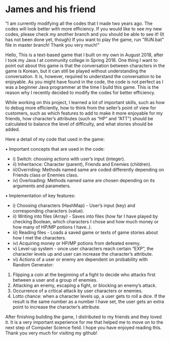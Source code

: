 # James and his friend

"I am currently modifying all the codes that I made two years ago. The codes will look better with more efficiency.
If you would like to see my new codes, please check my another branch and you should be able to see it! (It has not been done yet, though)
If you want to play the game, run "RUN.bat" file in master branch!
Thank you very much!"








Hello,
This is a text-based game that I built on my own in August 2018, after I took my Java I at community college in Spring 2018.
One thing I want to point out about this game is that the conversation between characters in the game is Korean, but it can still
be played without understanding the conversation. It is, however, required to understand the conversation to be enjoyable.
As you might have found in the code, the code is not perfect as I was a beginner Java programmer at the time I build this game. This is the reason why
I recently decided to modify the codes for better efficiency. 

While working on this project, I learned a lot of important skills, such as how to debug more efficiently, how to think from the seller’s point of view for customers,
such as which features to add to make it more enjoyable for my friends, how character’s attributes (such as “HP” and “ATT”) should be calculated to balance the level of difficulty, and what stories should be added.

Here a detail of my code that used in the game:

•	Important concepts that are used in the code:
* i)	Switch: choosing actions with user’s input (integer).
* ii)	Inheritance: Character (parent), Friends and Enemies (children).
* iii)Overriding: Methods named same are coded differently depending on Friends class or Enemies class.
* iv)	Overloading: Methods named same are chosen depending on its arguments and parameters. 

•	Implementation of key features:
* i)	Choosing characters (HashMap) - User’s input (key) and corresponding characters (value).
* ii)	Writing into files (Array) - Saves into files (how far I have played by checking Boolean, which characters I chose and how much money or how many of HP/MP potions I have..).
* iii)	Reading files - Loads a saved game or texts of game stories about how I met the characters.
* iv)	Acquiring money or HP/MP potions from defeated enemy.
* v)	Level-up system - once user characters reach certain “EXP”, the character levels up and user can increase the character’s attribute.
* vi)	Actions of a user or enemy are dependent on probability with Random Generator:

1.  Flipping a coin at the beginning of a fight to decide who attacks first between a user and a group of enemies.
1.  Attacking an enemy, escaping a fight, or blocking an enemy’s attack.
1.  Occurrence of a critical attack by user characters or enemies.
1.  Lotto chance: when a character levels up, a user gets to roll a dice. If the result is the same number as a number I have set, the user gets an extra point to increase the character’s attribute. 

After finishing building the game, I distributed to my friends and they loved it. It is a very important experience for me that helped me to move on to the next step of Computer Science field.
I hope you have enjoyed reading this. Thank you very much for visiting my github!